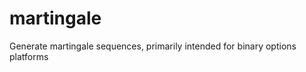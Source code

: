 martingale
==========

Generate martingale sequences, primarily intended for binary options platforms